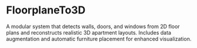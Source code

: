 # FloorplaneTo3D
A modular system that detects walls, doors, and windows from 2D floor plans and reconstructs realistic 3D apartment layouts. Includes data augmentation and automatic furniture placement for enhanced visualization.

